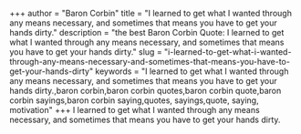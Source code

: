 +++
author = "Baron Corbin"
title = "I learned to get what I wanted through any means necessary, and sometimes that means you have to get your hands dirty."
description = "the best Baron Corbin Quote: I learned to get what I wanted through any means necessary, and sometimes that means you have to get your hands dirty."
slug = "i-learned-to-get-what-i-wanted-through-any-means-necessary-and-sometimes-that-means-you-have-to-get-your-hands-dirty"
keywords = "I learned to get what I wanted through any means necessary, and sometimes that means you have to get your hands dirty.,baron corbin,baron corbin quotes,baron corbin quote,baron corbin sayings,baron corbin saying,quotes, sayings,quote, saying, motivation"
+++
I learned to get what I wanted through any means necessary, and sometimes that means you have to get your hands dirty.
